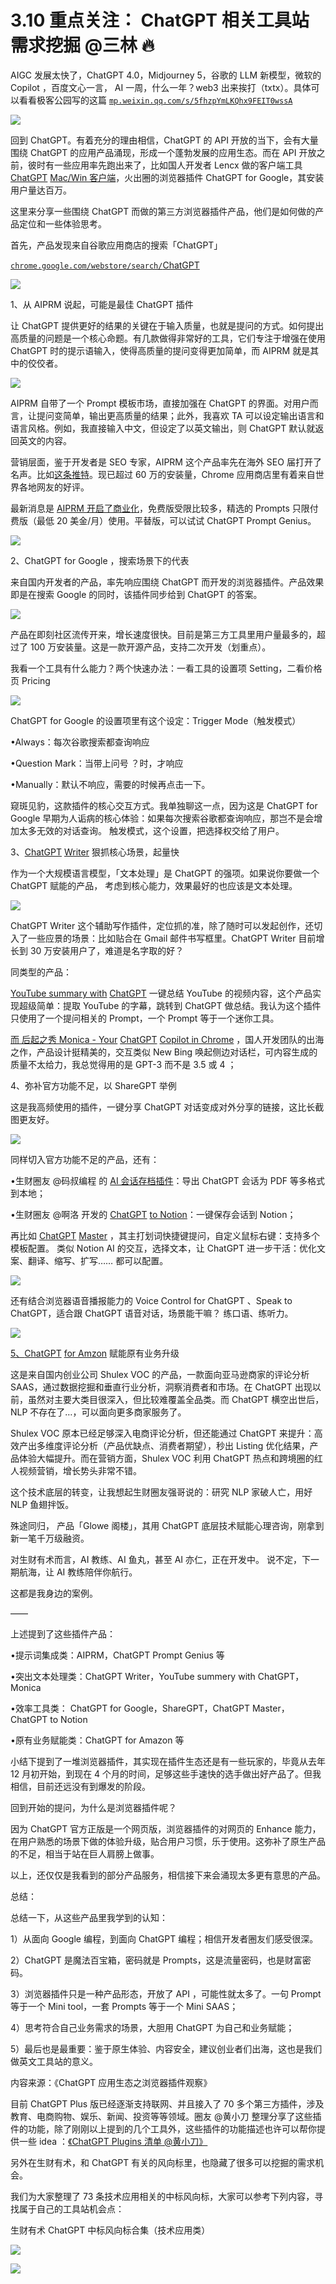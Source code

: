 # 3.10 重点关注： ChatGPT 相关工具站需求挖掘 @三林 🔥

AIGC 发展太快了，ChatGPT 4.0，Midjourney 5，谷歌的 LLM 新模型，微软的 Copilot ，百度文心一言， AI 一周，什么一年？web3 出来挨打（txtx）。具体可以看看极客公园写的这篇 [`mp.weixin.qq.com/s/5fhzpYmLKQhx9FEIT0wssA`](https://mp.weixin.qq.com/s/5fhzpYmLKQhx9FEIT0wssA)

![](img/c1769ede9b483e8c153c6d301d314d22.png)

回到 ChatGPT。有着充分的理由相信，ChatGPT 的 API 开放的当下，会有大量围绕 ChatGPT 的应用产品涌现，形成一个蓬勃发展的应用生态。而在 API 开放之前，彼时有一些应用率先跑出来了，比如国人开发者 Lencx 做的客户端工具 [ChatGPT](https://github.com/lencx/ChatGPT) [Mac/Win 客户端](https://github.com/lencx/ChatGPT)，火出圈的浏览器插件 ChatGPT for Google，其安装用户量达百万。

这里来分享一些围绕 ChatGPT 而做的第三方浏览器插件产品，他们是如何做的产品定位和一些体验思考。

首先，产品发现来自谷歌应用商店的搜索「ChatGPT」

[`chrome.google.com/webstore/search/`](https://chrome.google.com/webstore/search/ChatGPT)[ChatGPT](https://chrome.google.com/webstore/search/ChatGPT)

![](img/5c416093e1143a434bc74cd0d0eb82f2.png)

1、从 AIPRM 说起，可能是最佳 ChatGPT 插件

让 ChatGPT 提供更好的结果的关键在于输入质量，也就是提问的方式。如何提出高质量的问题是一个核心命题。有几款做得非常好的工具，它们专注于增强在使用 ChatGPT 时的提示语输入，使得高质量的提问变得更加简单，而 AIPRM 就是其中的佼佼者。

![](img/981c0e62092a8c7222c03eed340d2ea5.png)

AIPRM 自带了一个 Prompt 模板市场，直接加强在 ChatGPT 的界面。对用户而言，让提问变简单，输出更高质量的结果；此外，我喜欢 TA 可以设定输出语言和语言风格。例如，我直接输入中文，但设定了以英文输出，则 ChatGPT 默认就返回英文的内容。

营销层面，鉴于开发者是 SEO 专家，AIPRM 这个产品率先在海外 SEO 届打开了名声。比如[这条推特](https://twitter.com/aleyda/status/1612071976654225408)。现已超过 60 万的安装量，Chrome 应用商店里有着来自世界各地网友的好评。

最新消息是 [AIPRM 开启了商业化](https://app1.aiprm.com/pricing)，免费版受限比较多，精选的 Prompts 只限付费版（最低 20 美金/月）使用。平替版，可以试试 ChatGPT Prompt Genius。

![](img/71f0a7b9a1a36f6fa1cdc474eb421824.png)

2、ChatGPT for Google ，搜索场景下的代表

来自国内开发者的产品，率先响应围绕 ChatGPT 而开发的浏览器插件。产品效果即是在搜索 Google 的同时，该插件同步给到 ChatGPT 的答案。

![](img/871e83a21fbd99677c3a9e3e4b8b9c4e.png)

产品在即刻社区流传开来，增长速度很快。目前是第三方工具里用户量最多的，超过了 100 万安装量。这是一款开源产品，支持二次开发（划重点）。

我看一个工具有什么能力？两个快速办法：一看工具的设置项 Setting，二看价格页 Pricing

![](img/b456eb3f01248b13116ae94addcb6106.png)

ChatGPT for Google 的设置项里有这个设定：Trigger Mode（触发模式）

•Always：每次谷歌搜索都查询响应

•Question Mark：当带上问号 ？时，才响应

•Manually：默认不响应，需要的时候再点击一下。

窥斑见豹，这款插件的核心交互方式。我单独聊这一点，因为这是 ChatGPT for Google 早期为人诟病的核心体验：如果每次搜索谷歌都查询响应，那岂不是会增加太多无效的对话查询。 触发模式，这个设置，把选择权交给了用户。

3、[ChatGPT](https://chrome.google.com/webstore/detail/chatgpt-writer-write-mail/pdnenlnelpdomajfejgapbdpmjkfpjkp) [Writer](https://chrome.google.com/webstore/detail/chatgpt-writer-write-mail/pdnenlnelpdomajfejgapbdpmjkfpjkp) 狠抓核心场景，起量快

作为一个大规模语言模型，「文本处理」是 ChatGPT 的强项。如果说你要做一个 ChatGPT 赋能的产品， 考虑到核心能力，效果最好的也应该是文本处理。

![](img/dbb69cfd4ce6833983913f2e2aedb0dd.png)

ChatGPT Writer 这个辅助写作插件，定位抓的准，除了随时可以发起创作，还切入了一些应景的场景：比如贴合在 Gmail 邮件书写框里。ChatGPT Writer 目前增长到 30 万安装用户了，难道是名字取的好？

同类型的产品：

[YouTube summary with](https://chrome.google.com/webstore/detail/youtube-summary-with-chat/nmmicjeknamkfloonkhhcjmomieiodli) [ChatGPT](https://chrome.google.com/webstore/detail/youtube-summary-with-chat/nmmicjeknamkfloonkhhcjmomieiodli) 一键总结 YouTube 的视频内容，这个产品实现超级简单：提取 YouTube 的字幕，跳转到 ChatGPT 做总结。我认为这个插件只使用了一个提问相关的 Prompt，一个 Prompt 等于一个迷你工具。

[而 后起之秀 Monica - Your](https://chrome.google.com/webstore/detail/monica-%E2%80%94-your-chatgpt-cop/ofpnmcalabcbjgholdjcjblkibolbppb) [ChatGPT](https://chrome.google.com/webstore/detail/monica-%E2%80%94-your-chatgpt-cop/ofpnmcalabcbjgholdjcjblkibolbppb) [Copilot in Chrome](https://chrome.google.com/webstore/detail/monica-%E2%80%94-your-chatgpt-cop/ofpnmcalabcbjgholdjcjblkibolbppb) ，国人开发团队的出海之作，产品设计挺精美的，交互类似 New Bing 唤起侧边对话栏，可内容生成的质量不太给力，我总觉得用的是 GPT-3 而不是 3.5 或 4 ；

4、弥补官方功能不足，以 ShareGPT 举例

这是我高频使用的插件，一键分享 ChatGPT 对话变成对外分享的链接，这比长截图更友好。

![](img/2ed18f8308665c87bdebbd46dbafe6ea.png)

同样切入官方功能不足的产品，还有：

•生财圈友 @码叔编程 的 [AI 会话存档插件](https://sle.xet.tech/s/rzeIG)：导出 ChatGPT 会话为 PDF 等多格式到本地；

•生财圈友 @啊洛 开发的 [](https://chrome.google.com/webstore/detail/chatgpt-to-notion/bknieejaaomeegoflpgcckagimnbbgdp) [ChatGPT](https://chrome.google.com/webstore/detail/chatgpt-to-notion/bknieejaaomeegoflpgcckagimnbbgdp) [to Notion](https://chrome.google.com/webstore/detail/chatgpt-to-notion/bknieejaaomeegoflpgcckagimnbbgdp)：一键保存会话到 Notion；

再比如 [ChatGPT](https://chrome.google.com/webstore/detail/chatgpt-master-chatgpt-ev/cplgddddgbofhhffggfagngknmakifkg) [Master](https://chrome.google.com/webstore/detail/chatgpt-master-chatgpt-ev/cplgddddgbofhhffggfagngknmakifkg) ，其主打划词快捷键提问，自定义鼠标右键：支持多个模板配置。 类似 Notion AI 的交互，选择文本，让 ChatGPT 进一步干活：优化文案、翻译、缩写、扩写…… 都可以配置。

![](img/6c9c48a8f9763ec4a58555186e176bf2.png)

还有结合浏览器语音播报能力的 Voice Control for ChatGPT 、Speak to ChatGPT，适合跟 ChatGPT 语音对话，场景能干嘛？ 练口语、练听力。

![](img/a2ce08c63994bd0357094df1d50d8dd7.png)

[5、](https://chrome.google.com/webstore/detail/chatgptgpt4-for-amazon-sh/fchbhcjlkcdchcaklpkdofllfoimelgb)[ChatGPT](https://chrome.google.com/webstore/detail/chatgptgpt4-for-amazon-sh/fchbhcjlkcdchcaklpkdofllfoimelgb) [for Amzon](https://chrome.google.com/webstore/detail/chatgptgpt4-for-amazon-sh/fchbhcjlkcdchcaklpkdofllfoimelgb) 赋能原有业务升级

这是来自国内创业公司 Shulex VOC 的产品，一款面向亚马逊商家的评论分析 SAAS，通过数据挖掘和垂直行业分析，洞察消费者和市场。在 ChatGPT 出现以前，虽然对主要大类目很深入，但比较难覆盖全品类。而 ChatGPT 横空出世后，NLP 不存在了…，可以面向更多商家服务了。

Shulex VOC 原本已经足够深入电商评论分析，但还能通过 ChatGPT 来提升：高效产出多维度评论分析（产品优缺点、消费者期望），秒出 Listing 优化结果，产品体验大幅提升。而在营销方面，Shulex VOC 利用 ChatGPT 热点和跨境圈的红人视频营销，增长势头非常不错。

这个技术底层的转变，让我想起生财圈友强哥说的：研究 NLP 家破人亡，用好 NLP 鱼翅拌饭。

殊途同归， 产品「Glowe 阁楼」，其用 ChatGPT 底层技术赋能心理咨询，刚拿到新一笔千万级融资。

对生财有术而言，AI 教练、AI 鱼丸，甚至 AI 亦仁，正在开发中。 说不定，下一期航海，让 AI 教练陪伴你航行。

这都是我身边的案例。

——

上述提到了这些插件产品：

•提示词集成类：AIPRM，ChatGPT Prompt Genius 等

•突出文本处理类：ChatGPT Writer，YouTube summery with ChatGPT，Monica

•效率工具类： ChatGPT for Google，ShareGPT，ChatGPT Master，ChatGPT to Notion

•原有业务赋能类：ChatGPT for Amazon 等

小结下提到了一堆浏览器插件，其实现在插件生态还是有一些玩家的，毕竟从去年 12 月初开始，到现在 4 个月的时间，足够这些手速快的选手做出好产品了。但我相信，目前还远没有到爆发的阶段。

回到开始的提问，为什么是浏览器插件呢？

因为 ChatGPT 官方正版是一个网页版，浏览器插件的对网页的 Enhance 能力，在用户熟悉的场景下做的体验升级，贴合用户习惯，乐于使用。这弥补了原生产品的不足，相当于站在巨人肩膀上做事。

以上，还仅仅是我看到的部分产品服务，相信接下来会涌现太多更有意思的产品。

总结：

总结一下，从这些产品里我学到的认知：

1）从面向 Google 编程，到面向 ChatGPT 编程；相信开发者圈友们感受很深。

2）ChatGPT 是魔法百宝箱，密码就是 Prompts，这是流量密码，也是财富密码。

3）浏览器插件只是一种产品形态，开放了 API ，可能性就太多了。一句 Prompt 等于一个 Mini tool，一套 Prompts 等于一个 Mini SAAS；

4）思考符合自己业务需求的场景，大胆用 ChatGPT 为自己和业务赋能；

5）最后也是最重要：鉴于原生体验、内容安全，建议创业者们出海，这也是我们做英文工具站的意义。

内容来源：《ChatGPT 应用生态之浏览器插件观察》

目前 ChatGPT Plus 版已经逐渐支持联网、并且接入了 70 多个第三方插件，涉及教育、电商购物、娱乐、新闻、投资等等领域。圈友 @黄小刀 整理分享了这些插件的功能，除了刚刚以上提到的几个工具外，这些插件的功能描述也许可以帮你提供一些 idea ：[《ChatGPT Plugins 清单 @黄小刀》](https://shengcaiyoushu01.feishu.cn/sheets/shtcnbZVcicTbk6DKuspfcIWfqg)

另外在生财有术，和 ChatGPT 有关的风向标里，也隐藏了很多可以挖掘的需求机会。

我们为大家整理了 73 条技术应用相关的中标风向标，大家可以参考下列内容，寻找属于自己的工具站机会点：

生财有术 ChatGPT 中标风向标合集（技术应用类）

![](img/dc3cdf09de93c8f11c0559df7d344848.png)

![](img/d3dc15a615db58a3c5ef15184454d4ab.png)